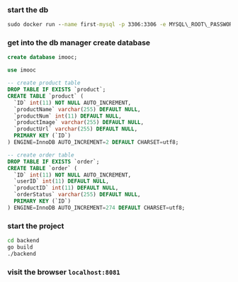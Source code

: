 ### start the db
```cmd
sudo docker run --name first-mysql -p 3306:3306 -e MYSQL\_ROOT\_PASSWORD=123456 -d mysql:5.6
```

### get into the db manager create database
```sql
create database imooc;

use imooc

-- create product table
DROP TABLE IF EXISTS `product`;
CREATE TABLE `product` (
  `ID` int(11) NOT NULL AUTO_INCREMENT,
  `productName` varchar(255) DEFAULT NULL,
  `productNum` int(11) DEFAULT NULL,
  `productImage` varchar(255) DEFAULT NULL,
  `productUrl` varchar(255) DEFAULT NULL,
  PRIMARY KEY (`ID`)
) ENGINE=InnoDB AUTO_INCREMENT=2 DEFAULT CHARSET=utf8;

-- create order table
DROP TABLE IF EXISTS `order`;
CREATE TABLE `order` (
  `ID` int(11) NOT NULL AUTO_INCREMENT,
  `userID` int(11) DEFAULT NULL,
  `productID` int(11) DEFAULT NULL,
  `orderStatus` varchar(255) DEFAULT NULL,
  PRIMARY KEY (`ID`)
) ENGINE=InnoDB AUTO_INCREMENT=274 DEFAULT CHARSET=utf8;
```

### start the project
```cmd
cd backend
go build
./backend
```

### visit the browser `localhost:8081`
